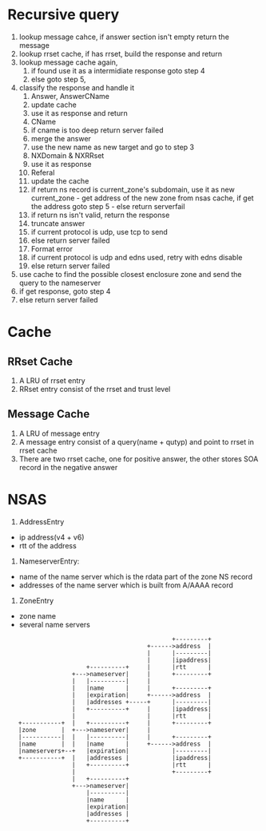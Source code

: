 # Recursive query
1. lookup message cahce, if answer section isn't empty return the message
2. lookup rrset cache, if has rrset, build the response and return
3. lookup message cache again, 
   1. if found use it as a intermidiate response goto step 4
   1. else goto step 5, 
4. classify the response and handle it
   1. Answer, AnswerCName
     1. update cache
     1. use it as response and return
   1. CName
     1. if cname is too deep return server failed
     1. merge the answer
     1. use the new name as new target and go to step 3
   1. NXDomain & NXRRset  
     1. use it as response
   1. Referal
     1. update the cache 
     1. if return ns record is current_zone's subdomain, use it as new current_zone
       - get address of the new zone from nsas cache, if get the address goto step 5
       - else return serverfail
     1. if return ns isn't valid, return the response
   1. truncate answer
     1. if current protocol is udp, use tcp to send
     1. else return server failed
   1. Format error
     1. if current protocol is udp and edns used, retry with edns disable
     1. else return server failed
5. use cache to find the possible closest enclosure zone and send the query to the nameserver
  1. if get response, goto step 4
  1. else return server failed

# Cache
## RRset Cache
1. A LRU of rrset entry
1. RRset entry consist of the rrset and trust level  

## Message Cache
1. A LRU of message entry
1. A message entry consist of a query(name + qutyp) and point to rrset in rrset cache
1. There are two rrset cache, one for positive answer, the other stores SOA record in
   the negative answer

# NSAS
1.  AddressEntry
  - ip address(v4 + v6) 
  - rtt of the address
1.  NameserverEntry: 
  - name of the name server which is the rdata part of the zone NS record
  - addresses of the name server which is built from A/AAAA record
1.  ZoneEntry
  - zone name
  - several name servers

```
                                              +---------+
                                       +------>address  |
                                       |      |---------|
                                       |      |ipaddress|
                      +----------+     |      |rtt      |
                  +--->nameserver|     |      +---------+
                  |   |----------|     |
                  |   |name      |     |      +---------+
                  |   |expiration|     +------>address  |
                  |   |addresses +-----+      |---------|
                  |   +----------+     |      |ipaddress|
                  |                    |      |rtt      |
   +-----------+  |   +----------+     |      +---------+
   |zone       |  +--->nameserver|     |
   |-----------|  |   |----------|     |      +---------+
   |name       |  |   |name      |     +------>address  |
   |nameservers+--+   |expiration|            |---------|
   +-----------+  |   |addresses |            |ipaddress|
                  |   +----------+            |rtt      |
                  |                           +---------+
                  |   +----------+
                  +--->nameserver|
                      |----------|
                      |name      |
                      |expiration|
                      |addresses |
                      +----------+
```
